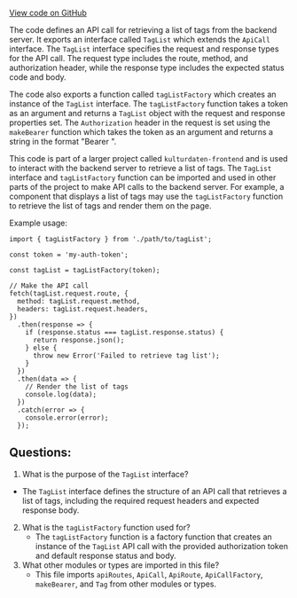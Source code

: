 [View code on GitHub](https://github.com/technologiestiftung/kulturdaten-frontend/blob/master/lib/api/routes/tags/list.ts)

The code defines an API call for retrieving a list of tags from the backend server. It exports an interface called `TagList` which extends the `ApiCall` interface. The `TagList` interface specifies the request and response types for the API call. The request type includes the route, method, and authorization header, while the response type includes the expected status code and body.

The code also exports a function called `tagListFactory` which creates an instance of the `TagList` interface. The `tagListFactory` function takes a token as an argument and returns a `TagList` object with the request and response properties set. The `Authorization` header in the request is set using the `makeBearer` function which takes the token as an argument and returns a string in the format "Bearer <token>".

This code is part of a larger project called `kulturdaten-frontend` and is used to interact with the backend server to retrieve a list of tags. The `TagList` interface and `tagListFactory` function can be imported and used in other parts of the project to make API calls to the backend server. For example, a component that displays a list of tags may use the `tagListFactory` function to retrieve the list of tags and render them on the page.

Example usage:

```
import { tagListFactory } from './path/to/tagList';

const token = 'my-auth-token';

const tagList = tagListFactory(token);

// Make the API call
fetch(tagList.request.route, {
  method: tagList.request.method,
  headers: tagList.request.headers,
})
  .then(response => {
    if (response.status === tagList.response.status) {
      return response.json();
    } else {
      throw new Error('Failed to retrieve tag list');
    }
  })
  .then(data => {
    // Render the list of tags
    console.log(data);
  })
  .catch(error => {
    console.error(error);
  });
```
## Questions: 
 1. What is the purpose of the `TagList` interface?
   - The `TagList` interface defines the structure of an API call that retrieves a list of tags, including the required request headers and expected response body.
2. What is the `tagListFactory` function used for?
   - The `tagListFactory` function is a factory function that creates an instance of the `TagList` API call with the provided authorization token and default response status and body.
3. What other modules or types are imported in this file?
   - This file imports `apiRoutes`, `ApiCall`, `ApiRoute`, `ApiCallFactory`, `makeBearer`, and `Tag` from other modules or types.